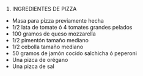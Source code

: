 1. INGREDIENTES DE PIZZA

- Masa para pizza previamente hecha
- 1/2 lata de tomate ó 4 tomates grandes pelados
- 100 gramos de queso mozzarella
- 1/2 pimentón tamaño mediano
- 1/2 cebolla tamaño mediano
- 50 gramos de jamón cocido salchicha ó peperoni
- Una pizca de orégano
- Una pizca de sal
